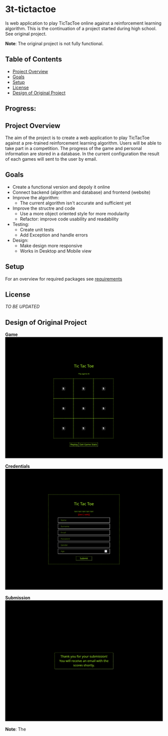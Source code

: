 # 3t-tictactoe

Is web application to play TicTacToe online against a reinforcement learning algorithm.
This is the continuation of a project started during high school. See original project.

**Note**: The original project is not fully functional.

## Table of Contents
- [Project Overview](#projectoverview)
- [Goals](#goals)
- [Setup](#setup)
- [License](#license)
- [Design of Original Project](#design-of-original-project)

## Progress: 
## Project Overview

The aim of the project is to create a web application to play TicTacToe against a pre-trained reinforcement learning algorithm. Users will be able to take part in a competition. The progress of the game and personal information are stored in a database. In the current configuration the result of each games will sent to the user by email.


## Goals
- Create a functional version and depoly it online
- Connect backend (algorithm and database) and frontend (website)
- Improve the algorithm: 
    - The current algorithm isn't accurate and sufficient yet
- Improve the structre and code
    - Use a more object oriented style for more modularity 
    - Refactor: improve code usability and readability
- Testing: 
    - Create unit tests
    - Add Exception and handle errors
- Design:
    - Make design more responsive
    - Works in Desktop and Mobile view


## Setup
For an overview for required packages see [requirements](requirements.md)


## License 
*TO BE UPDATED*


## Design of Original Project
**Game**
![Alt text](design_of_original_project/game.png "Game Board")

**Credentials**
![Alt text](design_of_original_project/credentials.png "User Credentials")

**Submission**
![Alt text](design_of_original_project/submission_message.png "Submission Message")

**Note**: The 
